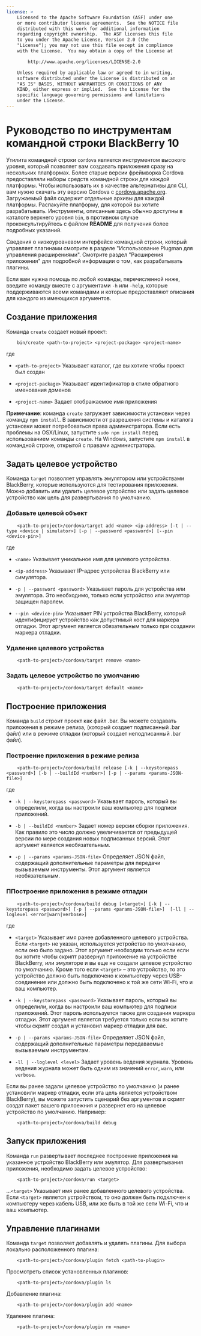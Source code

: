 ```yaml
---
license: >
    Licensed to the Apache Software Foundation (ASF) under one
    or more contributor license agreements.  See the NOTICE file
    distributed with this work for additional information
    regarding copyright ownership.  The ASF licenses this file
    to you under the Apache License, Version 2.0 (the
    "License"); you may not use this file except in compliance
    with the License.  You may obtain a copy of the License at

        http://www.apache.org/licenses/LICENSE-2.0

    Unless required by applicable law or agreed to in writing,
    software distributed under the License is distributed on an
    "AS IS" BASIS, WITHOUT WARRANTIES OR CONDITIONS OF ANY
    KIND, either express or implied.  See the License for the
    specific language governing permissions and limitations
    under the License.
---
```


# Руководство по инструментам командной строки BlackBerry 10

Утилита командной строки `cordova` является инструментом высокого уровня, который позволяет вам создавать приложения сразу на нескольких платформах. Более старые версии фреймворка Cordova предоставляли наборы средств командной строки для каждой платформы. Чтобы использовать их в качестве альтернативы для CLI, вам нужно скачать эту версию Cordova с [cordova.apache.org][1]. Загружаемый файл содержит отдельные архивы для каждой платформы. Распакуйте платформу, для которой вы хотите разрабатывать. Инструменты, описанные здесь обычно доступны в каталоге верхнего уровня `bin`, в противном случае проконсультируйтесь с файлом **README** для получения более подробных указаний.

 [1]: http://cordova.apache.org

Сведения о низкоуровневом интерфейсе командной строки, который управляет плагинами смотрите в разделе "Использование Plugman для управления расширениями". Смотрите раздел "Расширения приложения" для подробной информации о том, как разрабатывать плагины.

Если вам нужна помощь по любой команды, перечисленной ниже, введите команду вместе с аргументами `-h` или `-help`, которые поддерживаются всеми командами и которые предоставляют описания для каждого из имеющихся аргументов.

## Создание приложения

Команда `create` создает новый проект:

        bin/create <path-to-project> <project-package> <project-name>
    

где

*   `<path-to-project>` Указывает каталог, где вы хотите чтобы проект был создан

*   `<project-package>` Указывает идентификатор в стиле обратного именования доменов

*   `<project-name>` Задает отображаемое имя приложения

**Примечание**: команда `create` загружает зависимости установки через команду `npm install`. В зависимости от разрешения системы и каталога установки может потребоваться права администратора. Если есть проблемы на OSX/Linux, запустите `sudo npm install` перед использованием команды `create`. На Windows, запустите `npm install` в командной строке, открытой с правами администратора.

## Задать целевое устройство

Команда `target` позволяет управлять эмулятором или устройствами BlackBerry, которые используются для тестирования приложения. Можно добавить или удалить целевое устройство или задать целевое устройство как цель для развертывания по умолчанию.

### Добавьте целевой объект

        <path-to-project>/cordova/target add <name> <ip-address> [-t | --type <device | simulator>] [-p | --password <password>] [--pin <device-pin>]
    

где

*   `<name>` Указывает уникальное имя для целевого устройства.

*   `<ip-address>` Указывает IP-адрес устройства BlackBerry или симулятора.

*   `-p | --password <password>` Указывает пароль для устройства или эмулятора. Это необходимо, только если устройство или эмулятор защищен паролем.

*   `--pin <device-pin>` Указывает PIN устройства BlackBerry, который идентифицирует устройство как допустимый хост для маркера отладки. Этот аргумент является обязательным только при создании маркера отладки.

### Удаление целевого устройства

        <path-to-project>/cordova/target remove <name>
    

### Задать целевое устройство по умолчанию

        <path-to-project>/cordova/target default <name>
    

## Построение приложения

Команда `build` строит проект как файл .bar. Вы можете создавать приложения в режиме релиза, (который создает подписанный .bar файл) или в режиме отладки (который создает неподписанный .bar файл).

### Построение приложения в режиме релиза

        <path-to-project>/cordova/build release [-k | --keystorepass <password>] [-b | --buildId <number>] [-p | --params <params-JSON-file>]
    

где

*   `-k | --keystorepass <password>` Указывает пароль, который вы определили, когда вы настроили ваш компьютер для подписи приложений.

*   `-b | --buildId <number>` Задает номер версии сборки приложения. Как правило это число должно увеличивается от предыдущей версии по мере создания новых подписанных версий. Этот аргумент является необязательным.

*   `-p | --params <params-JSON-file>` Определяет JSON файл, содержащий дополнительные параметры для передачи вызываемым инструменты. Этот аргумент является необязательным.

### ППостроение приложения в режиме отладки

        <path-to-project>/cordova/build debug [<target>] [-k | --keystorepass <password>] [-p | --params <params-JSON-file>]  [-ll | --loglevel <error|warn|verbose>]
    

где

*   `<target>` Указывает имя ранее добавленного целевого устройства. Если `<target>` не указан, используется устройство по умолчанию, если оно было задано. Этот аргумент необходим только если если вы хотите чтобы скрипт развернул приложение на устройстве BlackBerry, или эмуляторе и вы еще не создали целевое устройство по умолчанию. Кроме того если `<target>` – это устройство, то это устройство должно быть подключено к компьютеру через USB-соединение или должно быть подключено к той же сети Wi-Fi, что и ваш компьютер.

*   `-k | --keystorepass <password>` Указывает пароль, который вы определили, когда вы настроили ваш компьютер для подписи приложений. Этот пароль используется также для создания маркера отладки. Этот аргумент является требуется только если вы хотите чтобы скрипт создал и установил маркер отладки для вас.

*   `-p | --params <params-JSON-file>` Определяет JSON файл, содержащий дополнительные параметры передаваемые вызываемым инструментам.

*   `-ll | --loglevel <level>` Задает уровень ведения журнала. Уровень ведения журнала может быть одним из значений `error`, `warn`, или `verbose`.

Если вы ранее задали целевое устройство по умолчанию (и ранее установили маркер отладки, если эта цель является устройством BlackBerry), вы можете запустить сценарий без аргументов и скрипт создат пакет вашего прилоежния и развернет его на целевое устройство по умолчанию. Например:

        <path-to-project>/cordova/build debug
    

## Запуск приложения

Команда `run` развертывает последнее построение приложения на указанное устройство BlackBerry или эмулятор. Для развертывания приложения, необходимо задать целевое устройство:

        <path-to-project>/cordova/run <target>
    

...`<target>` Указывает имя ранее добавленного целевого устройства. Если `<target>` является устройством, то оно должен быть подключен к компьютеру через кабель USB, или же быть в той же сети Wi-Fi, что и ваш компьютер.

## Управление плагинами

Команда `target` позволяет добавлять и удалять плагины. Для выбора локально расположенного плагина:

        <path-to-project>/cordova/plugin fetch <path-to-plugin>
    

Просмотреть список установленных плагинов:

        <path-to-project>/cordova/plugin ls
    

Добавление плагина:

        <path-to-project>/cordova/plugin add <name>
    

Удаление плагина:

        <path-to-project>/cordova/plugin rm <name>